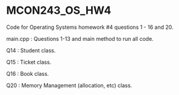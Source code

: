 # MCON243_OS_HW4
Code for Operating Systems homework #4 questions 1 - 16 and 20.
<p><p>
main.cpp  : Questions 1-13 and main method to run all code.<p>
Q14       : Student class.<p>
Q15       : Ticket class.<p>
Q16       : Book class.<p>
Q20       : Memory Management (allocation, etc) class.
